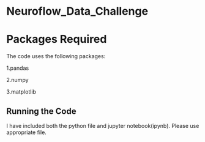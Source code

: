 # Neuroflow_Data_Challenge
# Packages Required

The code uses the following packages:

1.pandas

2.numpy

3.matplotlib


## Running the Code

I have included both the python file and jupyter notebook(ipynb).
Please use appropriate file.
